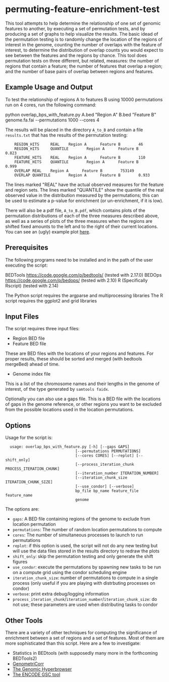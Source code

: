 permuting-feature-enrichment-test
=================================

This tool attempts to help determine the relationship of one set of
genomic features to another, by executing a set of permutation tests,
and by producing a set of graphs to help visualize the results. The basic
idead of the permutation testing is to randomly change the location of the
regions of interest in the genome, counting the number of overlaps with
the feature of interest, to determine the distribution of overlap counts
you would expect to see between the features and the regions by chance. 
This tool does permutation tests on three different, but related, measures:
the number of regions that contain a feature; the number of features that
overlap a region; and the number of base pairs of overlap between regions
and features.

Example Usage and Output
------------------------

To test the relationship of regions A to features B using 10000 permutations run
on 4 cores, run the following command:

   python overlap_bps_with_feature.py A.bed "Region A" B.bed "Feature B" genome.fa.fai --permutations 1000 --cores 4

The results will be placed in the directory `A_to_B` and contain a file `results.txt` that has the results of the
permutation testing:

	    REGION_HITS     REAL    Region A      Feature B        46
	    REGION_HITS     QUANTILE        Region A      Feature B        0.823
	    FEATURE_HITS    REAL    Region A      Feature B        110
	    FEATURE_HITS    QUANTILE        Region A      Feature B        0.999
	    OVERLAP REAL    Region A      Feature B        753149
	    OVERLAP QUANTILE        Region A      Feature B        0.933

The lines marked "REAL" have the actual observed measures for the feature and region
sets. The lines marked "QUANTILE" show the quantile of the real observed value in the
distribution measured by the permutations; this can be used to estimate a p-value
for enrichment (or un-enrichment, if it is low).

There will also be a pdf file, `A_to_B.pdf`, which contains plots of the permutation
distributions of each of the three measures described above, as well as a series of
plots of the three measures when the regions are shifted fixed amounts to the left and
to the right of their current locations. You can see an (ugly) example plot [here](https://github.com/cwhelan/permuting-feature-enrichment-test/blob/master/example_output/Gibbon_Breakpoints_to_Evolutionary_Breakpoints.pdf?raw=true).

Prerequisites
-------------

The following programs need to be installed and in the path of the
user executing the script:

BEDTools <https://code.google.com/p/bedtools/> (tested with 2.17.0)
BEDOps <https://code.google.com/p/bedops/> (tested with 2.10)
R (Specifically Rscript) (tested with 2.14)

The Python script requires the argparse and multiprocessing libraries
The R script requires the ggplot2 and grid libraries

Input Files
-----------

The script requires three input files:

* Region BED file
* Feature BED file

These are BED files with the locations of your regions and features. For proper
results, these should be sorted and merged (with bedtools mergeBed) ahead of time.

* Genome index file

This is a list of the chromosome names and their lengths in the genome of interest,
of the type generated by `samtools faidx`.

Optionally you can also use a gaps file. This is a BED file with the locations of gaps
in the genome reference, or other regions you want to be excluded from the possible
locations used in the location permutations.

Options
-------

Usage for the script is:

      usage: overlap_bps_with_feature.py [-h] [--gaps GAPS]
                                   [--permutations PERMUTATIONS]
                                   [--cores CORES] [--replot] [--shift_only]
                                   [--process_iteration_chunk PROCESS_ITERATION_CHUNK]
                                   [--iteration_number ITERATION_NUMBER]
                                   [--iteration_chunk_size ITERATION_CHUNK_SIZE]
                                   [--use_condor] [--verbose]
                                   bp_file bp_name feature_file feature_name
                                   genome

The options are:

* `gaps`: A BED file containing regions of the genome to exclude from location permutation
* `permutations`: The number of random location permutations to compute
* `cores`: The number of simultaneous processes to launch to run permutations
* `replot`: if this option is used, the script will not do any new testing but will use
   the data files stored in the results directory to redraw the plots
* `shift_only`: skip the permutation testing and only generate the shift figures
* `use_condor`: execute the permutations by spawning new tasks to be run on a compute
   grid using the condor scheduling engine
* `iteration_chunk_size`: number of permutations to compute in a single process (only useful
   if you are playing with distrbuting processes on condor)
* `verbose`: print extra debug/logging information
* `process_iteration_chunk`/`iteration_number`/`iteration_chunk_size`: do not use; these parameters
   are used when distributing tasks to condor

Other Tools
-----------

There are a variety of other techniques for computing the significance of enrichment between a set of
regions and a set of features. Most of them are more sophisticated than this script. Here are a few
to investigate:

* Statistics in BEDtools (with supposedly many more in the forthcoming BEDTools2)
* [GenometriCorr](http://genometricorr.sourceforge.net/)
* [The Genomic Hyperbrowser](http://hyperbrowser.uio.no/hb/)
* [The ENCODE GSC tool](http://www.encodestatistics.org/)